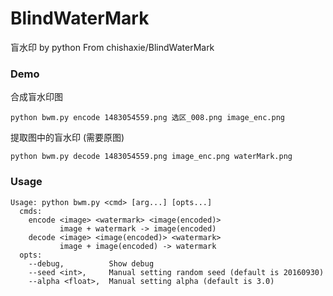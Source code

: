 # BlindWaterMark

盲水印 by python
From chishaxie/BlindWaterMark


### Demo

合成盲水印图

    python bwm.py encode 1483054559.png 选区_008.png image_enc.png


提取图中的盲水印 (需要原图)

    python bwm.py decode 1483054559.png image_enc.png waterMark.png


### Usage

    Usage: python bwm.py <cmd> [arg...] [opts...]
      cmds:
        encode <image> <watermark> <image(encoded)>
               image + watermark -> image(encoded)
        decode <image> <image(encoded)> <watermark>
               image + image(encoded) -> watermark
      opts:
        --debug,          Show debug
        --seed <int>,     Manual setting random seed (default is 20160930)
        --alpha <float>,  Manual setting alpha (default is 3.0)
